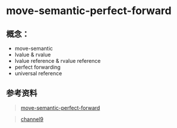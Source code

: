 move-semantic-perfect-forward
====================

概念：
--------------------

* move-semantic
* lvalue & rvalue
* lvalue reference & rvalue reference 
* perfect forwarding
* universal reference

参考资料
--------------------

> [move-semantic-perfect-forward](https://codinfox.github.io/dev/2014/06/03/move-semantic-perfect-forward/)

> [channel9](https://channel9.msdn.com/Tags/cppbeyond+2012)
